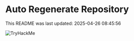 # Auto Regenerate Repository

This README was last updated: 2025-04-26 08:45:56

 ![TryHackMe](https://tryhackme.com/badge/533634)